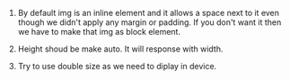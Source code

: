 1. By default img is an inline element and it allows a space next to it even though we didn't apply any margin or padding. If you don't want it then we have to make that img as block element.

2. Height shoud be make auto. It will response with width.

3. Try to use double size as we need to diplay in device.
